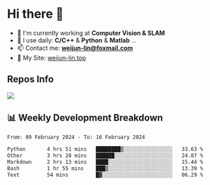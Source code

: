 # Hi there 👋

<!--
**Weijun-Lin/Weijun-Lin** is a ✨ _special_ ✨ repository because its `README.md` (this file) appears on your GitHub profile.

Here are some ideas to get you started:

- 🔭 I’m currently working on ...
- 🌱 I’m currently learning ...
- 👯 I’m looking to collaborate on ...
- 🤔 I’m looking for help with ...
- 💬 Ask me about ...
- 📫 How to reach me: ...
- 😄 Pronouns: ...
- ⚡ Fun fact: ...
-->

- 🏢 I'm currently working at **Computer Vision & SLAM**
- 🚀 I use daily: **C/C++** & **Python** & **Matlab** ...
- 📫 Contact me: **weijun-lin@foxmail.com**
- 🔗 My Site: [weijun-lin.top](https://weijun-lin.top/)

  

## Repos Info
![](https://github-readme-stats.vercel.app/api?username=Weijun-Lin&theme=cobalt)

## 📊 Weekly Development Breakdown

<!--START_SECTION:waka-->

```txt
From: 09 February 2024 - To: 16 February 2024

Python       4 hrs 51 mins   ████████▒░░░░░░░░░░░░░░░░   33.63 %
Other        3 hrs 28 mins   ██████░░░░░░░░░░░░░░░░░░░   24.07 %
Markdown     2 hrs 13 mins   ████░░░░░░░░░░░░░░░░░░░░░   15.44 %
Bash         1 hr 55 mins    ███▒░░░░░░░░░░░░░░░░░░░░░   13.39 %
Text         54 mins         █▓░░░░░░░░░░░░░░░░░░░░░░░   06.29 %
```

<!--END_SECTION:waka-->
